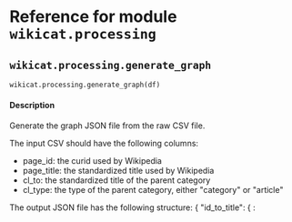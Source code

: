 # Reference for module `wikicat.processing`

## `wikicat.processing.generate_graph`

```python
wikicat.processing.generate_graph(df)
```

#### Description

Generate the graph JSON file from the raw CSV file.

The input CSV should have the following columns:
- page_id: the curid used by Wikipedia
- page_title: the standardized title used by Wikipedia
- cl_to: the standardized title of the parent category
- cl_type: the type of the parent category, either "category" or "article"

The output JSON file has the following structure:
    {
        "id_to_title": { <id>: <title>, ... },
        "id_to_namespace": { <id>: <type>, ... },
        "title_to_id": {
            "category": { <title>: <id>, ... },
            "article": { <title>: <id>, ... },
        },
        "children_to_parents": { <id>: [<id>, ...], ... },
        "parents_to_children": { <id>: [<id>, ...], ... },
    }


#### Parameters

| Name | Type | Default | Description |
| ---- | ---- | ------- | ----------- |
| `df` | `pandas.DataFrame` |  | The raw CSV file. It has the following columns: |


#### Returns

```
dict
```

The graph JSON file. 

#### Notes

- <id> is a string (the curid used by Wikipedia)
- <title> is a string (the standardized title used by Wikipedia)
- <type> is an int, either 0 (article) or 14 (category)

## `wikicat.processing.main`

```python
wikicat.processing.main(load_dir, save_dir, load_name, save_name)
```

## `wikicat.processing.parse_args`

```python
wikicat.processing.parse_args()
```

# Reference for module `wikicat.processing`

No docstring found in module.

